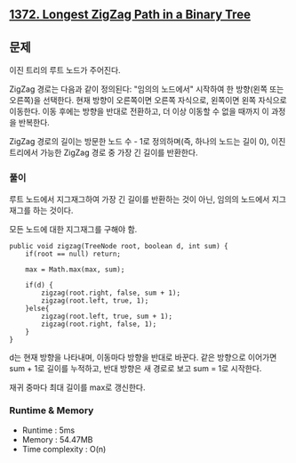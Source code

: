 [1372. Longest ZigZag Path in a Binary Tree](https://leetcode.com/problems/longest-zigzag-path-in-a-binary-tree/description/)
---

## 문제
이진 트리의 루트 노드가 주어진다.

ZigZag 경로는 다음과 같이 정의된다:
"임의의 노드에서" 시작하여 한 방향(왼쪽 또는 오른쪽)을 선택한다.
현재 방향이 오른쪽이면 오른쪽 자식으로, 왼쪽이면 왼쪽 자식으로 이동한다.
이동 후에는 방향을 반대로 전환하고, 더 이상 이동할 수 없을 때까지 이 과정을 반복한다.
    
ZigZag 경로의 길이는 방문한 노드 수 - 1로 정의하며(즉, 하나의 노드는 길이 0),
이진 트리에서 가능한 ZigZag 경로 중 가장 긴 길이를 반환한다.

### 풀이
루트 노드에서 지그재그하여 가장 긴 길이를 반환하는 것이 아닌, 임의의 노드에서 지그재그를 하는 것이다. 

모든 노드에 대한 지그재그를 구해야 함.

```
public void zigzag(TreeNode root, boolean d, int sum) {
    if(root == null) return;

    max = Math.max(max, sum);

    if(d) {
        zigzag(root.right, false, sum + 1);
        zigzag(root.left, true, 1);
    }else{
        zigzag(root.left, true, sum + 1);
        zigzag(root.right, false, 1);
    }
}
```
d는 현재 방향을 나타내며, 이동마다 방향을 반대로 바꾼다.
같은 방향으로 이어가면 sum + 1로 길이를 누적하고, 반대 방향은 새 경로로 보고 sum = 1로 시작한다.

재귀 중마다 최대 길이를 max로 갱신한다.

### Runtime & Memory
- Runtime
    : 5ms
- Memory
    : 54.47MB
- Time complexity
    : O(n)